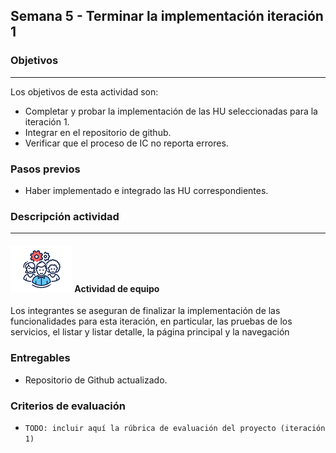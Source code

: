 ## Semana 5 - Terminar la implementación iteración 1

### Objetivos

---

Los objetivos de esta actividad son:

- Completar y probar la implementación de las HU seleccionadas para la iteración 1.
- Integrar en el repositorio de github.
- Verificar que el proceso de IC no reporta errores.

### Pasos previos

- Haber implementado e integrado las HU correspondientes.

### Descripción actividad

---

#### ![](./../../assets/images/grupo.png) Actividad de equipo

Los integrantes se aseguran de finalizar la implementación de las funcionalidades para esta iteración, en particular, las pruebas de los servicios, el listar y listar detalle, la página principal y la navegación

### Entregables

- Repositorio de Github actualizado.

### Criterios de evaluación

- `TODO: incluir aquí la rúbrica de evaluación del proyecto (iteración 1)`
